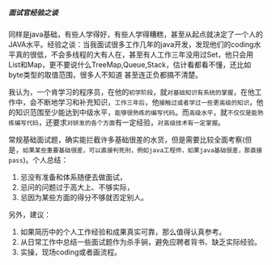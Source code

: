 ##### 面试官经验之谈

同样是java基础，有些人学得好，有些人学得糟糕，甚至从起点就决定了一个人的JAVA水平。经验之谈：当我面试很多工作几年的java开发，发现他们的coding水平真的很低，不会多线程的大有人在，甚至有人工作三年没用过Set，他只会用List和Map，更不要说什么TreeMap,Queue,Stack，估计看都看不懂，还比如byte类型的取值范围，很多人不知道 甚至连正负都搞不清楚。

我认为，一个肯学习的程序员，在他的`初学阶段`，就`对基础知识有系统的掌握`，在他工作中，会不断地学习和补充知识，`工作三年后`，他`接触过或者学过一些更高级的知识`，他的知识范围至少能达到中级水平，`能够很熟练的编写代码`。而`高级水平`，就`不仅仅是能熟练编写代码`，还要求`对研发的各个方面`有一定经验，`对高级技术有一定掌握`。


常规基础面试题，确实能拦截许多基础很差的水货，但是需要比较全面考察(但是，`如果某些重要基础很差，可以直接判死刑，例如java工程师，如果java基础很差，那直接pass`)。个人总结：

1. 忌没有准备和体系随便去做面试，
2. 忌问的问题过于高大上、不够实际，
3. 忌因为某些方面的得分不够就否定别人。

另外，建议：

1. 如果简历中的个人工作经验和成果真实可靠，那么值得认真参考。
2. 从日常工作中总结一些面试题作为杀手锏，避免应聘者背书、缺乏实际经验。
3. 实操，现场coding或者画流程。

